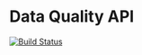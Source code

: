 # Data Quality API

[![Build Status](https://travis-ci.org/alexwoolford/dq_api.svg?branch=master)](https://travis-ci.org/alexwoolford/dq_api)
